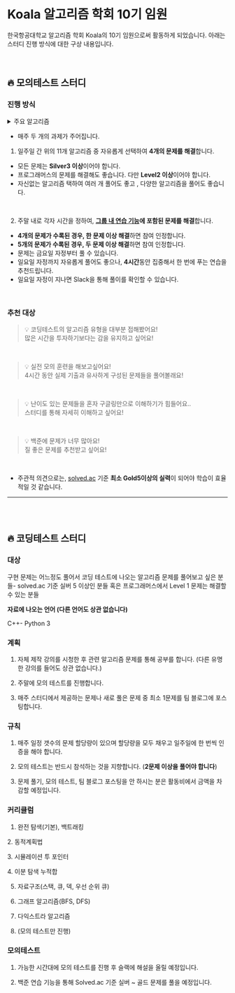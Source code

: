 # Koala 알고리즘 학회 10기 임원

한국항공대학교 알고리즘 학회 Koala의 10기 임원으로써 활동하게 되었습니다.
아래는 스터디 진행 방식에 대한 구상 내용입니다.
<br>
<br>
<br>

## 🔥 모의테스트 스터디

### 진행 방식
<details>
  <summary>주요 알고리즘</summary>
  <div markdown="1">
  1. 완전 탐색
  </div>
  <div markdown="2">
      2. 백트래킹
  </div>
  <div markdown="3">
      3. 다이나믹 프로그래밍
  </div>
  <div markdown="4">
      4. 이분 탐색
  </div>
  <div markdown="5">
      5. 그리디
  </div><div markdown="6">
      6. 누적 합
  </div>
  <div markdown="7">
      7. 투 포인터
  </div>
  <div markdown="8">
      8. DFS
  </div>
  <div markdown="9">
      9. BFS
  </div>
  <div markdown="10">
      10. Dijkstra
  </div>
  <div markdown="11">
      11. 구현
  </div>
</details>

- 매주 두 개의 과제가 주어집니다.
1. 일주일 간 위의 11개 알고리즘 중 자유롭게 선택하여 **4개의 문제를 해결**합니다.<br>
  - 모든 문제는 **Silver3 이상**이어야 합니다.<br>
  - 프로그래머스의 문제를 해결해도 좋습니다. 다만 **Level2 이상**이어야 합니다.<br>
  - 자신없는 알고리즘 택하여 여러 개 풀어도 좋고 , 다양한 알고리즘을 풀어도 좋습니다.<br>
  
  <br>
 
2. 주말 내로 각자 시간을 정하여, **[그룹 내 연습 기능](https://www.acmicpc.net/group/practice/9883)에 포함된 문제를 해결**합니다.<br>
  - **4개의 문제가 수록된 경우, 한 문제 이상 해결**하면 참여 인정합니다.<br>
  - **5개의 문제가 수록된 경우, 두 문제 이상 해결**하면 참여 인정합니다.<br>
  - 문제는 금요일 자정부터 풀 수 있습니다.<br>
  - 일요일 자정까지 자유롭게 풀어도 좋으나, **4시간**동안 집중해서 한 번에 푸는 연습을 추천드립니다.<br>
  - 일요일 자정이 지나면 Slack을 통해 풀이를 확인할 수 있습니다.
<br>

 ### 추천 대상

> 💡 코딩테스트의 알고리즘 유형을 대부분 접해봤어요!<br>많은 시간을 투자하기보다는 감을 유지하고 싶어요!
<br>

> 💡 실전 모의 훈련을 해보고싶어요!<br>4시간 동안 실제 기출과 유사하게 구성된 문제들을 풀어볼래요!
<br> 

>💡 난이도 있는 문제들을 혼자 구글링만으로 이해하기가 힘들어요..<br>스터디를 통해 자세히 이해하고 싶어요!
<br>

> 💡 백준에 문제가 너무 많아요!<br>질 좋은 문제를 추천받고 싶어요!
<br>

- 주관적 의견으로는,  [solved.ac](http://solved.ac) 기준 **최소 Gold5이상의 실력**이 되어야 학습이 효율적일 것 같습니다.


--------------------------------------------
<br><br>


## 🔥 코딩테스트 스터디

### 대상

구현 문제는 어느정도 풀어서 코딩 테스트에 나오는 알고리즘 문제를 풀어보고 싶은 분들- solved.ac 기준 실버 5 이상인 분들 혹은 프로그래머스에서 Level 1 문제는 해결할 수 있는 분들

**자료에 나오는 언어 (다른 언어도 상관 없습니다)**

C++- Python 3

### 계획

1. 자체 제작 강의를 시청한 후 관련 알고리즘 문제를 통해 공부를 합니다. (다른 유명한 강의를 들어도 상관 없습니다.)

2. 주말에 모의 테스트를 진행합니다.

3. 매주 스터디에서 제공하는 문제나 새로 풀은 문제 중 최소 1문제를 팀 블로그에 포스팅합니다.

### 규칙

1. 매주 일정 갯수의 문제 할당량이 있으며 할당량을 모두 채우고 일주일에 한 번씩 인증을 해야 합니다.

2. 모의 테스트는 반드시 참석하는 것을 지향합니다. (**2문제 이상을 풀어야 합니다**)

3. 문제 풀기, 모의 테스트, 팀 블로그 포스팅을 안 하시는 분은 활동비에서 금액을 차감할 예정입니다.

### 커리큘럼

1. 완전 탐색(기본), 백트래킹

2. 동적계획법

3. 시뮬레이션  투 포인터

4. 이분 탐색  누적합

5. 자료구조(스택, 큐, 덱, 우선 순위 큐)

6. 그래프 알고리즘(BFS, DFS)

7. 다익스트라 알고리즘

8. (모의 테스트만 진행)

### 모의테스트

1. 가능한 시간대에 모의 테스트를 진행 후 슬랙에 해설을 올릴 예정입니다.

2. 백준 연습 기능을 통해 Solved.ac 기준 실버 ~ 골드 문제를 풀을 예정입니다.
